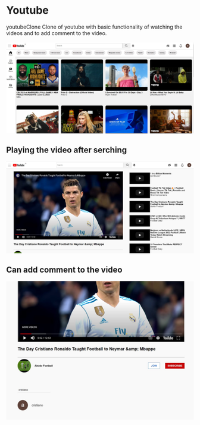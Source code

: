 # Youtube
 youtubeClone
Clone of youtube with basic functionality of watching the videos and to add comment to the video.
<br>
<br>
<img src="./images/Screenshot 2022-06-04 121328.jpg" alt="">
<h2> Playing the video after serching</h2>
<img src="./images/Screenshot 2022-06-04 121524.jpg" alt="">
<h2> Can add comment to the video</h2>
<img src="./images/Screenshot 2022-06-04 121603.jpg" alt="">
